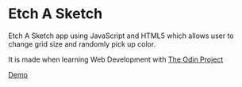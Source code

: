 # Etch A Sketch

Etch A Sketch app using JavaScript and HTML5 which allows user to change grid size and randomly pick up color.

It is made when learning Web Development with [The Odin Project](https://www.theodinproject.com)

[Demo](https://tracy2811.github.io/etch-a-sketch/)

